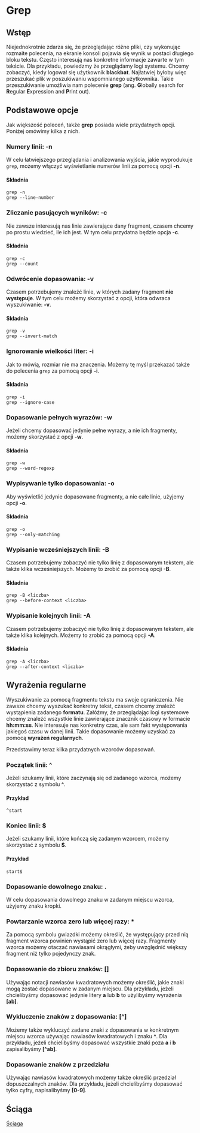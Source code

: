 # Grep

## Wstęp

Niejednokrotnie zdarza się, że przeglądając różne pliki, czy wykonując rozmaite polecenia, na ekranie konsoli pojawia się wynik w postaci długiego bloku tekstu.
Często interesują nas konkretne informacje zawarte w tym tekście.
Dla przykładu, powiedzmy że przeglądamy logi systemu. 
Chcemy zobaczyć, kiedy logował się użytkownik __blackbat__.
Najłatwiej byłoby więc przeszukać plik w poszukiwaniu wspomnianego użytkownika.
Takie przeszukiwanie umożliwia nam polecenie **grep** (ang. **G**lobally search for **R**egular **E**xpression and **P**rint out).

## Podstawowe opcje

Jak większość poleceń, także **grep** posiada wiele przydatnych opcji.
Poniżej omówimy kilka z nich.

### Numery linii: -n

W celu łatwiejszego przeglądania i analizowania wyjścia, jakie wyprodukuje ``grep``, możemy włączyć wyświetlanie numerów linii za pomocą opcji **-n**.

#### Składnia

```
grep -n
grep --line-number
```

### Zliczanie pasujących wyników: -c

Nie zawsze interesują nas linie zawierające dany fragment, czasem chcemy po prostu wiedzieć, ile ich jest.
W tym celu przydatna będzie opcja **-c**.

#### Składnia

```
grep -c
grep --count
```

### Odwrócenie dopasowania: -v

Czasem potrzebujemy znaleźć linie, w których zadany fragment **nie występuje**.
W tym celu możemy skorzystać z opcji, która odwraca wyszukiwanie: **-v**.

#### Składnia

```
grep -v
grep --invert-match
```

### Ignorowanie wielkości liter: -i

Jak to mówią, rozmiar nie ma znaczenia.
Możemy tę myśl przekazać także do polecenia ``grep`` za pomocą opcji **-i**.

#### Składnia

```
grep -i
grep --ignore-case
```

### Dopasowanie pełnych wyrazów: -w

Jeżeli chcemy dopasować jedynie pełne wyrazy, a nie ich fragmenty, możemy skorzystać z opcji **-w**.

#### Składnia

```
grep -w
grep --word-regexp
```

### Wypisywanie tylko dopasowania: -o

Aby wyświetlić jedynie dopasowane fragmenty, a nie całe linie, użyjemy opcji **-o**.

#### Składnia

```
grep -o
grep --only-matching
```

### Wypisanie wcześniejszych linii: -B

Czasem potrzebujemy zobaczyć nie tylko linię z dopasowanym tekstem, ale także klika wcześniejszych.
Możemy to zrobić za pomocą opcji **-B**.

#### Składnia

```
grep -B <liczba>
grep --before-context <liczba>
```

### Wypisanie kolejnych linii: -A

Czasem potrzebujemy zobaczyć nie tylko linię z dopasowanym tekstem, ale także klika kolejnych.
Możemy to zrobić za pomocą opcji **-A**.

#### Składnia

```
grep -A <liczba>
grep --after-context <liczba>
```

## Wyrażenia regularne

Wyszukiwanie za pomocą fragmentu tekstu ma swoje ograniczenia.
Nie zawsze chcemy wyszukać konkretny tekst, czasem chcemy znaleźć wystąpienia zadanego **formatu**.
Załóżmy, że przeglądając logi systemowe chcemy znaleźć wszystkie linie zawierające znacznik czasowy w formacie **hh:mm:ss**.
Nie interesuje nas konkretny czas, ale sam fakt występowania jakiegoś czasu w danej linii.
Takie dopasowanie możemy uzyskać za pomocą **wyrażeń regularnych**.

Przedstawimy teraz kilka przydatnych wzorców dopasowań.

### Początek linii: ^

Jeżeli szukamy linii, które zaczynają się od zadanego wzorca, możemy skorzystać z symbolu **^**.

#### Przykład

```
^start
```

### Koniec linii: $

Jeżeli szukamy linii, które kończą się zadanym wzorcem, możemy skorzystać z symbolu **$**.

#### Przykład

```
start$
```

### Dopasowanie dowolnego znaku: .

W celu dopasowania dowolnego znaku w zadanym miejscu wzorca, użyjemy znaku kropki.

### Powtarzanie wzorca zero lub więcej razy: *

Za pomocą symbolu gwiazdki możemy określić, że występujący przed nią fragment wzorca powinien wystąpić zero lub więcej razy.
Fragmenty wzorca możemy otaczać nawiasami okrągłymi, żeby uwzględnić większy fragment niż tylko pojedynczy znak.

### Dopasowanie do zbioru znaków: []

Używając notacji nawiasów kwadratowych możemy określić, jakie znaki mogą zostać dopasowane w zadanym miejscu.
Dla przykładu, jeżeli chcielibyśmy dopasować jedynie litery **a** lub **b** to użylibyśmy wyrażenia **[ab]**.

### Wykluczenie znaków z dopasowania: [^]

Możemy także wykluczyć zadane znaki z dopasowania w konkretnym miejscu wzorca używając nawiasów kwadratowych i znaku **^**.
Dla przykładu, jeżeli chcielibyśmy dopasować wszystkie znaki poza **a** i **b** zapisalibyśmy **[^ab]**.

### Dopasowanie znaków z przedziału

Używając nawiasów kwadratowych możemy także określić przedział dopuszczalnych znaków.
Dla przykładu, jeżeli chcielibyśmy dopasować tylko cyfry, napisalibyśmy **[0-9]**.

## Ściąga

[Ściąga](https://quickref.me/grep)
